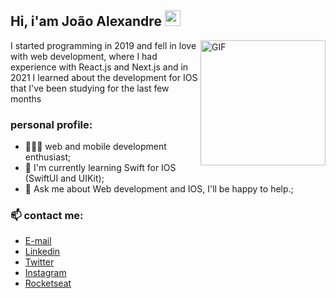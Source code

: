 ## Hi, i'am João Alexandre <img src="https://media.giphy.com/media/hvRJCLFzcasrR4ia7z/giphy.gif" width="25px">

<img align="right" alt="GIF" src="https://media1.giphy.com/media/USV0ym3bVWQJJmNu3N/giphy.gif?cid=ecf05e47ctyu8c1agu29abhvmujsvyrqp94k39bip16u1ecw&rid=giphy.gif&ct=g" width="200" height="200" />

I started programming in 2019 and fell in love with web development, where I had experience with React.js and Next.js and in 2021 I learned about the development for IOS that I've been studying for the last few months

### personal profile:

- 👨🏻‍💻 web and mobile development enthusiast;
- 🚀 I'm currently learning Swift for IOS (SwiftUI and UIKit);
- 💬 Ask me about Web development and IOS, I'll be happy to help.;

### 📫 contact me:

- [E-mail](mailto:joaoalexandre.bitar@gmail.com)
- [Linkedin](https://linkedin.com/in/alexandre-bitar)
- [Twitter](https://twitter.com/alexandrebitar_)
- [Instagram](https://www.instagram.com/joao.alexandreb/)
- [Rocketseat](https://app.rocketseat.com.br/me/joao-alexandre)
